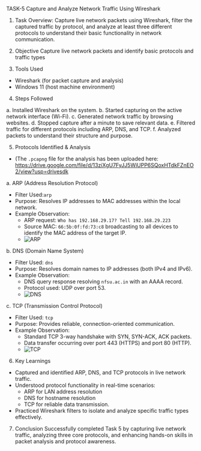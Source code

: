 TASK-5 Capture and Analyze Network Traffic Using Wireshark

1) Task Overview: Capture live network packets using Wireshark, filter the captured traffic by protocol, and analyze at least three different protocols to understand their basic functionality in network communication.

2) Objective
Capture live network packets and identify basic protocols and traffic types

3) Tools Used
- Wireshark (for packet capture and analysis)
- Windows 11 (host machine environment)

4) Steps Followed

a. Installed Wireshark on the system.
b. Started capturing on the active network interface (Wi-Fi).
c. Generated network traffic by browsing websites.
d. Stopped capture after a minute to save relevant data.
e. Filtered traffic for different protocols including ARP, DNS, and TCP.
f. Analyzed packets to understand their structure and purpose.



5) Protocols Identified & Analysis
- (The `.pcapng` file for the analysis has been uploaded here: https://drive.google.com/file/d/13ziXgU7FyJJ5WiUPP6SQoxHTdkFZnEO2/view?usp=drivesdk

a. ARP (Address Resolution Protocol)
- Filter Used:`arp`
- Purpose: Resolves IP addresses to MAC addresses within the local network.
- Example Observation:
  - ARP request: `Who has 192.168.29.17? Tell 192.168.29.223`
  - Source MAC: `66:5b:0f:fd:73:c8` broadcasting to all devices to identify the MAC address of the target IP.
  - ![ARP](https://github.com/user-attachments/assets/43eaa4f4-9160-4510-b158-114b01050846)



b. DNS (Domain Name System)
- Filter Used: `dns`
- Purpose: Resolves domain names to IP addresses (both IPv4 and IPv6).
- Example Observation:
  - DNS query response resolving `nfsu.ac.in` with an AAAA record.
  - Protocol used: UDP over port 53.
  - ![DNS](https://github.com/user-attachments/assets/cae56341-e80b-4715-b6ab-4e73086fe2d5)




c. TCP (Transmission Control Protocol)
- Filter Used: `tcp`
- Purpose: Provides reliable, connection-oriented communication.
- Example Observation:
  - Standard TCP 3-way handshake with SYN, SYN-ACK, ACK packets.
  - Data transfer occurring over port 443 (HTTPS) and port 80 (HTTP).
  - ![TCP](https://github.com/user-attachments/assets/3bdfd640-bd38-4a57-a546-34c50d06fba0)




6) Key Learnings

- Captured and identified ARP, DNS, and TCP protocols in live network traffic.
- Understood protocol functionality in real-time scenarios:
  - ARP for LAN address resolution
  - DNS for hostname resolution
  - TCP for reliable data transmission.
- Practiced Wireshark filters to isolate and analyze specific traffic types effectively.






7) Conclusion
Successfully completed Task 5 by capturing live network traffic, analyzing three core protocols, and enhancing hands-on skills in packet analysis and protocol awareness.
